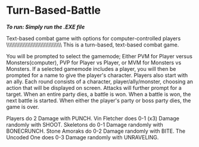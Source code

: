 # Turn-Based-Battle

***To run: Simply run the .EXE file***

Text-based combat game with options for computer-controlled players
\\\\\\\\\\\\\\\\\\\\\\\\\\\\\\\\\\\\\\\\\\\\\\\\\\\\\\\\\\\\\\\\\\\\
This is a turn-based, text-based combat game.

You will be prompted to select the gamemode; Either PVM for Player versus Monsters(computer), PVP for Player vs Player, or MVM for Monsters vs Monsters.
If a selected gamemode includes a player, you will then be prompted for a name to give the player's character. Players also start with an ally.
Each round consists of a character, player/ally/monster, choosing an action that will be displayed on screen. Attacks will further prompt for a target.
When an entire party dies, a battle is won. When a battle is won, the next battle is started. When either the player's party or boss party dies, the game is over.

Players do 2 Damage with PUNCH.
Vin Fletcher does 0-1 (x3) Damage randomly with SHOOT.
Skeletons do 0-1 Damage randomly with BONECRUNCH.
Stone Amoraks do 0-2 Damage randomly with BITE.
The Uncoded One does 0-3 Damage randomly with UNRAVELING.

